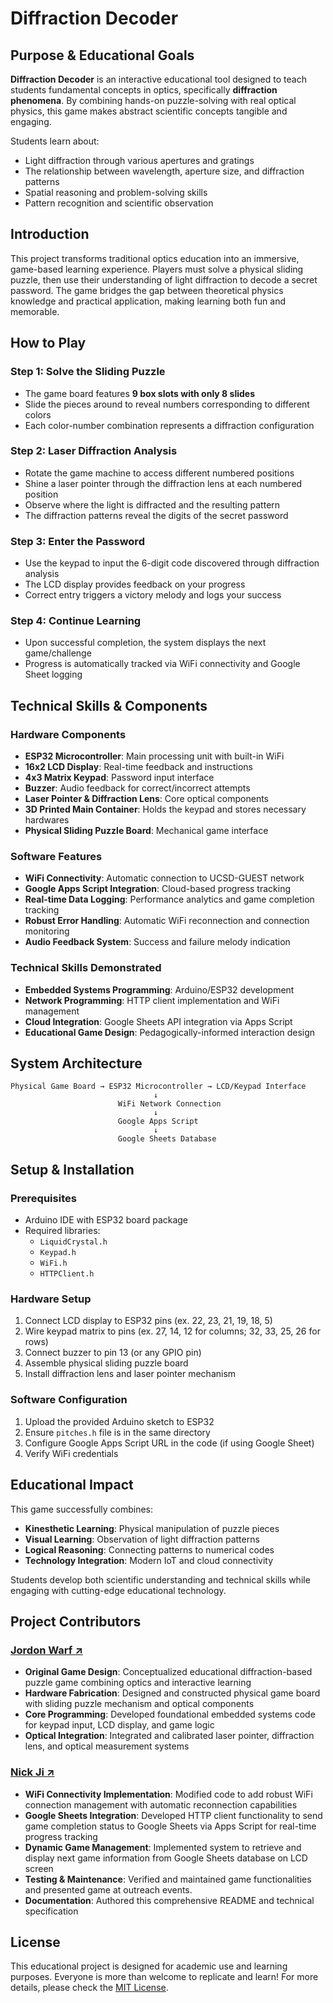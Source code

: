 # Diffraction Decoder

## Purpose & Educational Goals

**Diffraction Decoder** is an interactive educational tool designed to teach students fundamental concepts in optics, specifically **diffraction phenomena**. By combining hands-on puzzle-solving with real optical physics, this game makes abstract scientific concepts tangible and engaging.

Students learn about:
- Light diffraction through various apertures and gratings
- The relationship between wavelength, aperture size, and diffraction patterns
- Spatial reasoning and problem-solving skills
- Pattern recognition and scientific observation

## Introduction

This project transforms traditional optics education into an immersive, game-based learning experience. Players must solve a physical sliding puzzle, then use their understanding of light diffraction to decode a secret password. The game bridges the gap between theoretical physics knowledge and practical application, making learning both fun and memorable.

## How to Play

### Step 1: Solve the Sliding Puzzle
- The game board features **9 box slots with only 8 slides**
- Slide the pieces around to reveal numbers corresponding to different colors
- Each color-number combination represents a diffraction configuration

### Step 2: Laser Diffraction Analysis
- Rotate the game machine to access different numbered positions
- Shine a laser pointer through the diffraction lens at each numbered position
- Observe where the light is diffracted and the resulting pattern
- The diffraction patterns reveal the digits of the secret password

### Step 3: Enter the Password
- Use the keypad to input the 6-digit code discovered through diffraction analysis
- The LCD display provides feedback on your progress
- Correct entry triggers a victory melody and logs your success

### Step 4: Continue Learning
- Upon successful completion, the system displays the next game/challenge
- Progress is automatically tracked via WiFi connectivity and Google Sheet logging

## Technical Skills & Components

### Hardware Components
- **ESP32 Microcontroller**: Main processing unit with built-in WiFi
- **16x2 LCD Display**: Real-time feedback and instructions
- **4x3 Matrix Keypad**: Password input interface
- **Buzzer**: Audio feedback for correct/incorrect attempts
- **Laser Pointer & Diffraction Lens**: Core optical components
- **3D Printed Main Container**: Holds the keypad and stores necessary hardwares
- **Physical Sliding Puzzle Board**: Mechanical game interface

### Software Features
- **WiFi Connectivity**: Automatic connection to UCSD-GUEST network
- **Google Apps Script Integration**: Cloud-based progress tracking
- **Real-time Data Logging**: Performance analytics and game completion tracking
- **Robust Error Handling**: Automatic WiFi reconnection and connection monitoring
- **Audio Feedback System**: Success and failure melody indication

### Technical Skills Demonstrated
- **Embedded Systems Programming**: Arduino/ESP32 development
- **Network Programming**: HTTP client implementation and WiFi management
- **Cloud Integration**: Google Sheets API integration via Apps Script
- **Educational Game Design**: Pedagogically-informed interaction design

## System Architecture

```
Physical Game Board → ESP32 Microcontroller → LCD/Keypad Interface
                                ↓
                        WiFi Network Connection
                                ↓
                        Google Apps Script
                                ↓
                        Google Sheets Database
```

## Setup & Installation

### Prerequisites
- Arduino IDE with ESP32 board package
- Required libraries:
  - `LiquidCrystal.h`
  - `Keypad.h`
  - `WiFi.h`
  - `HTTPClient.h`

### Hardware Setup
1. Connect LCD display to ESP32 pins (ex. 22, 23, 21, 19, 18, 5)
2. Wire keypad matrix to pins (ex. 27, 14, 12 for columns; 32, 33, 25, 26 for rows)
3. Connect buzzer to pin 13 (or any GPIO pin)
4. Assemble physical sliding puzzle board
5. Install diffraction lens and laser pointer mechanism

### Software Configuration
1. Upload the provided Arduino sketch to ESP32
2. Ensure `pitches.h` file is in the same directory
3. Configure Google Apps Script URL in the code (if using Google Sheet)
4. Verify WiFi credentials

## Educational Impact

This game successfully combines:
- **Kinesthetic Learning**: Physical manipulation of puzzle pieces
- **Visual Learning**: Observation of light diffraction patterns  
- **Logical Reasoning**: Connecting patterns to numerical codes
- **Technology Integration**: Modern IoT and cloud connectivity

Students develop both scientific understanding and technical skills while engaging with cutting-edge educational technology.

## Project Contributors

### [Jordon Warf ↗](https://www.linkedin.com/in/jordonwarf)
- **Original Game Design**: Conceptualized educational diffraction-based puzzle game combining optics and interactive learning
- **Hardware Fabrication**: Designed and constructed physical game board with sliding puzzle mechanism and optical components
- **Core Programming**: Developed foundational embedded systems code for keypad input, LCD display, and game logic
- **Optical Integration**: Integrated and calibrated laser pointer, diffraction lens, and optical measurement systems

### [Nick Ji ↗](nickjiee.github.io)
- **WiFi Connectivity Implementation**: Modified code to add robust WiFi connection management with automatic reconnection capabilities
- **Google Sheets Integration**: Developed HTTP client functionality to send game completion status to Google Sheets via Apps Script for real-time progress tracking
- **Dynamic Game Management**: Implemented system to retrieve and display next game information from Google Sheets database on LCD screen
- **Testing & Maintenance**: Verified and maintained game functionalities and presented game at outreach events.
- **Documentation**: Authored this comprehensive README and technical specification

## License

This educational project is designed for academic use and learning purposes. Everyone is more than welcome to replicate and learn! For more details, please check the [MIT License](/LICENSE).

